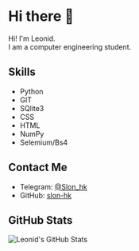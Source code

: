 # Hi there 👋

Hi! I'm Leonid.  
I am a computer engineering student.

## Skills
- Python
- GIT
- SQlite3
- CSS
- HTML
- NumPy
- Selemium/Bs4


## Contact Me
- Telegram: [@Slon_hk](https://t.me/Slon_hk)
- GitHub: [slon-hk](https://github.com/slon-hk)

## GitHub Stats
![Leonid's GitHub Stats](https://github-readme-stats.vercel.app/api?username=slon-hk&show_icons=true&theme=radical)
